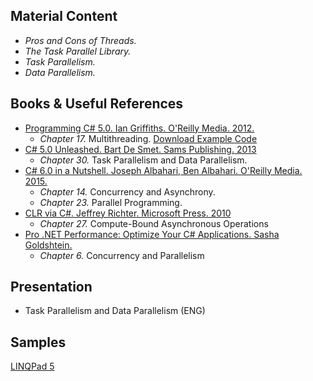 ## Material Content 
- *Pros and Cons of Threads.*
- *The Task Parallel Library.*
- *Task Parallelism.*
- *Data Parallelism.*

## Books & Useful References 
- [Programming C# 5.0. Ian Griffiths. O'Reilly Media. 2012.](http://shop.oreilly.com/product/0636920024064.do) 
   - *Chapter 17.* Multithreading. [Download Example Code](https://resources.oreilly.com/examples/0636920024064/blob/master/Ch17.zip) 
- [C# 5.0 Unleashed. Bart De Smet. Sams Publishing. 2013](https://www.goodreads.com/book/show/16284093-c-5-0-unleashed)
   - *Chapter 30.* Task Parallelism and Data Parallelism.
- [C# 6.0 in a Nutshell. Joseph Albahari, Ben Albahari. O'Reilly Media. 2015.](http://shop.oreilly.com/product/0636920040323.do)
   - *Chapter 14.* Concurrency and Asynchrony.
   - *Chapter 23.* Parallel Programming.
- [CLR via C#. Jeffrey Richter. Microsoft Press. 2010](https://www.goodreads.com/book/show/7121415-clr-via-c)
   - *Chapter 27.* Compute-Bound Asynchronous Operations
- [Pro .NET Performance: Optimize Your C# Applications. Sasha Goldshtein.](http://www.apress.com/us/book/9781430244585)
   - *Chapter 6.* Concurrency and Parallelism
   
## Presentation 
- Task Parallelism and Data Parallelism (ENG)

## Samples 
[LINQPad 5](https://github.com/EPM-RD-NETLAB/.NET-Framework-modules/tree/master/M18.%20Task%20Parallelism%20and%20Data%20Parallelism/Samples/LINQPad/Concurrency%20and%20Asynchrony)
